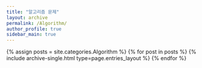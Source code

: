 ```yaml
---
title: "알고리즘 문제"
layout: archive
permalink: /Algorithm/
author_profile: true
sidebar_main: true
---
```


{% assign posts = site.categories.Algorithm %}
{% for post in posts %} {% include archive-single.html type=page.entries_layout %} {% endfor %}